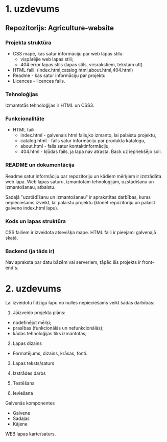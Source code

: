 # 1. uzdevums

## Repozitorijs: Agriculture-website

### Projekta struktūra
- CSS mape, kas satur informāciju par web lapas stilu:
	- vispārējie web lapas stili;
	- 404 error lapas stils (lapas stils, virsrakstiem, tekstam utt)
- HTML faili: (index.html,catalog.html,about.html,404.html)
- Readme - kas satur informāciju par projektu
- Licences - licences fails.

### Tehnoloģijas
Izmantotās tehnoloģijas ir HTML un CSS3.

### Funkcionalitāte
- HTML faili:
	- index.html - galvenais html fails,ko izmanto, lai palaistu projektu, 
	- catalog.html - fails satur informāciju par produkta katalogu, 
	- about.html - fails satur kontaktinformāciju, 
	- 404.html - kļūdas fails, ja lapa nav atrasta. Back uz iepriekšējo soli.

### README un dokumentācija 
Readme satur informāciju par repozitoriju un kādiem mērķiem ir izstrādāta web lapa.
Web lapas saturu, izmantotām tehnoloģijām, uzstādīšanu un izmantošanau, atbalstu.

Sadaļā "uzstādīšanu un izmantošanau" ir aprakstītas darbības, kuras nepieciešams izveikt, lai palaistu projektu (klonēt repozitoriju un palaist galveno index.html lapu).
 
### Kods un lapas struktūra
CSS failiem ir izveidota atsevišķa mape.
HTML faili ir pieejami galvenajā skatā.


### Backend (ja tāds ir) 
Nav apraksta par datu bāzēm vai serveriem, tāpēc šis projekts ir front-end's. 


# 2. uzdevums

Lai izveidotu līdzīgu lapu no nulles nepieciešams veikt šādas darbības:
1) Jāizveido projekta plāns:
- nodefinējot mērķi;
- prasības (funkcionālās un nefunkcionālās);
- kādas tehnoloģijas tiks izmantotas;

2) Lapas dizains
- Formatējums, dizains, krāsas, fonti.

3) Lapas teksts/saturs

4) Izstrādes darbs

5) Testēšana

6) Ieviešana

Galvenās komponentes
- Galvene
- Sadaļas
- Kājene

WEB lapas karte/saturs. 